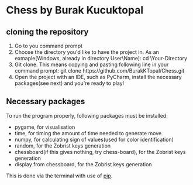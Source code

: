 # Chess by Burak Kucuktopal

## cloning the repository
<ol>
  <li>Go to you command prompt</li>
  <li>Choose the directory you'd like to have the project in. As an exmaple(Windows, already in directory User\Name): cd \Your-Directory</li>
  <li>Git clone. This means copying and pasting following line in your command prompt: git clone https://github.com/BurakKTopal/Chess.git</li>
  <li>Open the project with an IDE, such as PyCharm, install the necessary packages(see next) and you're ready to play!</li>
</ol>

## Necessary packages
To run the program properly, following packages must be installed:
<ul>
  <li>pygame, for visualisation</li>
  <li>time, for timing the amount of time needed to generate move</li>
  <li>numpy, for calculating sign of values(used for color identification)</li>
  <li>random, for the Zobrist keys generation</li>
  <li>chessboard(if this gives nothing, try chess-board), for the Zobrist keys generation</li>
  <li>display from chessboard, for the Zobrist keys generation</li>  
</ul>
This is done via the terminal with use of <a href = https://pip.pypa.io/en/stable/installation/>pip</a>.
